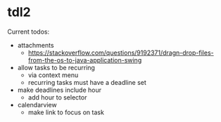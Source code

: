 # tdl2

Current todos:

- attachments
	- https://stackoverflow.com/questions/9192371/dragn-drop-files-from-the-os-to-java-application-swing
- allow tasks to be recurring
  - via context menu
  - recurring tasks must have a deadline set
- make deadlines include hour
  - add hour to selector
- calendarview
	- make link to focus on task
